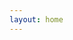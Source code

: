 ```yaml
---
layout: home
---
```


<script setup>
import { useData } from "vitepress";
import SiteHome from "vitepress-sls-blog-tmpl/SiteHome.vue";
import { PROPS } from "../.vitepress/props.js";

const { theme, localeIndex } = useData();

const hero = {
name: "The system of personal freedom",
text: "The path of freedom opens the way to happiness",
tagline: "The philosophy of Freedom",
image: {
src: theme.value.mainHeroImg,
alt: "Logo of The system of personal freedom",
},
actions: [
{
theme: "brand",
text: `📃 About the project`,
link: `/${localeIndex.value}/doc/about`,
},
{
theme: "alt",
text: `🗞️ Articles, podcast texts`,
link: `${PROPS.blogUrl}/${localeIndex.value}/recent/1`,
},
{
theme: "alt",
text: `📢 ${theme.value.t.socialMedia}`,
link: `/${localeIndex.value}/${theme.value.linksUrl}`,
},
],
}
const features = [
//   {
//     icon: "🤝",
//     title: "Антифем это равноправие",
//     details: "За что выступает движение антифеминизм",
//     linkText: "Читать о",
//     link: "/ru/doc/what-the-antifeminism-movement-stands-for",
//   },
//   {
//     icon: "📖",
//     title: "Правда о современном феминизме",
//     details: "описание",
//     linkText: "Читать о",
//     link: "/ru/doc/the-truth-about-modern-feminism",
//   },
//   {
//     icon: "⚔️",
//     title: "Как победить феминизм",
//     details: "описание",
//     linkText: "Читать о",
//     link: "/ru/doc/how-to-defeat-feminism",
//   },
]
</script>

<SiteHome :hero="hero" :features="features">
</SiteHome>
